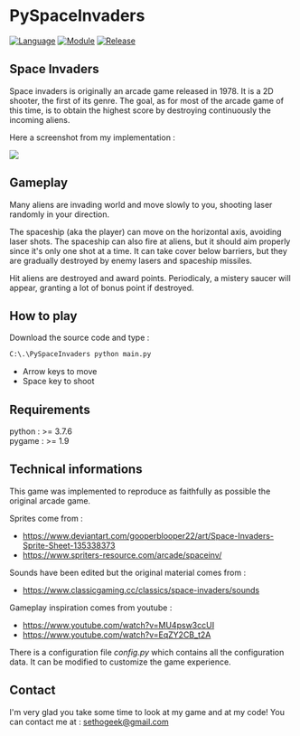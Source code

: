 # PySpaceInvaders

[![Language](https://img.shields.io/badge/language-python-blue.svg?style=flat)](https://www.python.org)
[![Module](https://img.shields.io/badge/module-pygame-brightgreen.svg?style=flat)](http://www.pygame.org/news.html)
[![Release](https://img.shields.io/badge/release-v1.0-orange.svg?style=flat)]()

## Space Invaders

Space invaders is originally an arcade game released in 1978. It is a 2D shooter, the first of its genre. 
The goal, as for most of the arcade game of this time, is to obtain the highest score by destroying continuously the incoming aliens.

Here a screenshot from my implementation :

  <img src="https://i.imgur.com/IpdLZet.gif" />

## Gameplay 

Many aliens are invading world and move slowly to you, shooting laser randomly in your direction.

The spaceship (aka the player) can move on the horizontal axis, avoiding laser shots. 
The spaceship can also fire at aliens, but it should aim properly since it's only one shot at a time.
It can take cover below barriers, but they are gradually destroyed by enemy lasers and spaceship missiles.

Hit aliens are destroyed and award points. Periodicaly, a mistery saucer will appear, granting a lot of bonus point if destroyed.

## How to play

Download the source code and type :

```bash
C:\.\PySpaceInvaders python main.py
```

- Arrow keys to move
- Space key to shoot

## Requirements

python : >= 3.7.6  
pygame : >= 1.9


## Technical informations

This game was implemented to reproduce as faithfully as possible the original arcade game.

Sprites come from :
- https://www.deviantart.com/gooperblooper22/art/Space-Invaders-Sprite-Sheet-135338373
- https://www.spriters-resource.com/arcade/spaceinv/

Sounds have been edited but the original material comes from : 
- https://www.classicgaming.cc/classics/space-invaders/sounds

Gameplay inspiration comes from youtube :
- https://www.youtube.com/watch?v=MU4psw3ccUI
- https://www.youtube.com/watch?v=EqZY2CB_t2A

There is a configuration file *config.py* which contains all the configuration data.
It can be modified to customize the game experience.


## Contact

I'm very glad you take some time to look at my game and at my code!
You can contact me at :  sethogeek@gmail.com
